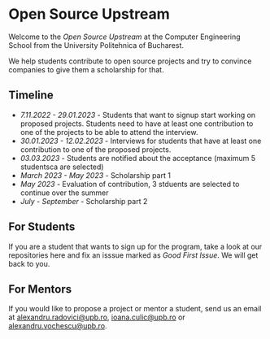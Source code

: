 # Open Source Upstream

Welcome to the *Open Source Upstream* at the Computer Engineering School from
the University Politehnica of Bucharest.

We help students contribute to open source projects and try to convince companies to give
them a scholarship for that.

## Timeline

  - *7.11.2022 - 29.01.2023* - Students that want to signup start working on proposed projects. Students need to have at least one contribution to one of the projects to be able to attend the interview.
  - *30.01.2023 - 12.02.2023* - Interviews for students that have at least one contribution to one of the proposed projects.
  - *03.03.2023* - Students are notified about the acceptance (maximum 5 studentsca are selected)
  - *March 2023 - May 2023* - Scholarship part 1
  - *May 2023* - Evaluation of contribution, 3 stduents are selected to continue over the summer
  - *July - September* - Scholarship part 2

## For Students

If you are a student that wants to sign up for the program, take a look at our repositories here and fix an isssue
marked as *Good First Issue*. We will get back to you.

## For Mentors

If you would like to propose a project or mentor a student, send us an email 
at alexandru.radovici@upb.ro, ioana.culic@upb.ro 
or alexandru.vochescu@upb.ro.
